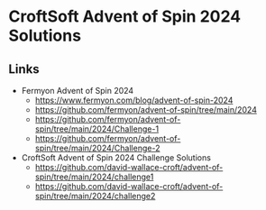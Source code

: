 # CroftSoft Advent of Spin 2024 Solutions

## Links

- Fermyon Advent of Spin 2024
  - https://www.fermyon.com/blog/advent-of-spin-2024 
  - https://github.com/fermyon/advent-of-spin/tree/main/2024
  - https://github.com/fermyon/advent-of-spin/tree/main/2024/Challenge-1
  - https://github.com/fermyon/advent-of-spin/tree/main/2024/Challenge-2
- CroftSoft Advent of Spin 2024 Challenge Solutions
  - https://github.com/david-wallace-croft/advent-of-spin/tree/main/2024/challenge1
  - https://github.com/david-wallace-croft/advent-of-spin/tree/main/2024/challenge2
